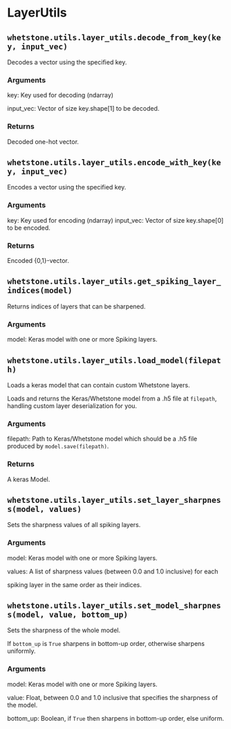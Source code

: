 # LayerUtils


## `whetstone.utils.layer_utils.decode_from_key(key, input_vec)`

   Decodes a vector using the specified key.

   ### Arguments
  key: Key used for decoding (ndarray) 
  
  input_vec: Vector of size key.shape[1] to be decoded.

   ### Returns
  Decoded one-hot vector.

## `whetstone.utils.layer_utils.encode_with_key(key, input_vec)`

   Encodes a vector using the specified key.

   ### Arguments
  key: Key used for encoding (ndarray) 
  input_vec: Vector of size key.shape[0] to be encoded.

   ### Returns
  Encoded {0,1}-vector.

## `whetstone.utils.layer_utils.get_spiking_layer_indices(model)`

   Returns indices of layers that can be sharpened.

   ### Arguments
  model: Keras model with one or more Spiking layers.

## `whetstone.utils.layer_utils.load_model(filepath)`

   Loads a keras model that can contain custom Whetstone layers.

   Loads and returns the Keras/Whetstone model from a .h5 file at
   `filepath`, handling custom layer deserialization for you.

   ### Arguments
  filepath: Path to Keras/Whetstone model which should be a .h5
  file produced by `model.save(filepath)`.

   ### Returns
  A keras Model.

## `whetstone.utils.layer_utils.set_layer_sharpness(model, values)`

   Sets the sharpness values of all spiking layers.

   ### Arguments
  model: Keras model with one or more Spiking layers. 
  
  values: A list of sharpness values (between 0.0 and 1.0 inclusive) for
  each

 spiking layer in the same order as their indices.

## `whetstone.utils.layer_utils.set_model_sharpness(model, value, bottom_up)`

   Sets the sharpness of the whole model.

   If `bottom_up` is `True` sharpens in bottom-up order, otherwise
   sharpens uniformly.

   ### Arguments
  model: Keras model with one or more Spiking layers. 
  
  value: Float, between 0.0 and 1.0 inclusive that specifies the
  sharpness of the model. 
  
  bottom_up: Boolean, if `True` then sharpens in bottom-up order, else uniform.

